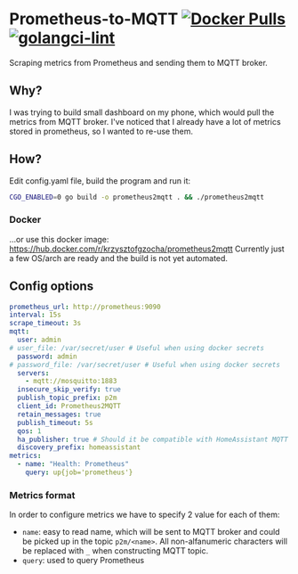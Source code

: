 # Prometheus-to-MQTT [![Docker Pulls](https://img.shields.io/docker/pulls/krzysztofgzocha/prometheus2mqtt)](https://hub.docker.com/r/krzysztofgzocha/prometheus2mqtt) [![golangci-lint](https://github.com/krzysztof-gzocha/prometheus2mqtt/actions/workflows/lint.yml/badge.svg?branch=master)](https://github.com/krzysztof-gzocha/prometheus2mqtt/actions/workflows/lint.yml)
Scraping metrics from Prometheus and sending them to MQTT broker.

## Why?
I was trying to build small dashboard on my phone, which would pull the metrics from MQTT broker.
I've noticed that I already have a lot of metrics stored in prometheus, so I wanted to re-use them.

## How?
Edit config.yaml file, build the program and run it:
```bash
CGO_ENABLED=0 go build -o prometheus2mqtt . && ./prometheus2mqtt 
```

### Docker
...or use this docker image: https://hub.docker.com/r/krzysztofgzocha/prometheus2mqtt
Currently just a few OS/arch are ready and the build is not yet automated.

## Config options
```yaml
prometheus_url: http://prometheus:9090
interval: 15s
scrape_timeout: 3s
mqtt:
  user: admin
# user_file: /var/secret/user # Useful when using docker secrets 
  password: admin
# password_file: /var/secret/user # Useful when using docker secrets
  servers:
    - mqtt://mosquitto:1883
  insecure_skip_verify: true
  publish_topic_prefix: p2m
  client_id: Prometheus2MQTT
  retain_messages: true
  publish_timeout: 5s
  qos: 1
  ha_publisher: true # Should it be compatible with HomeAssistant MQTT discovery?
  discovery_prefix: homeassistant
metrics:
  - name: "Health: Prometheus"
    query: up{job='prometheus'}
```

### Metrics format
In order to configure metrics we have to specify 2 value for each of them: 
- `name`: easy to read name, which will be sent to MQTT broker and could be picked up in the topic `p2m/<name>`. 
All non-alfanumeric characters will be replaced with `_` when constructing MQTT topic.
- `query`: used to query Prometheus
